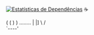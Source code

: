 
[![Estatísticas de Dependências](https://img.shields.io/badge/dependencies-{{NUMBER}}-brightgreen)](dependencies_stats.json)
:coffee:


   ( (
    ) )
........
|      |]
\      /  
 `----'
